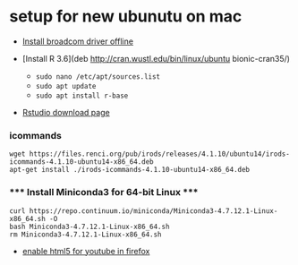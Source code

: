 # setup for new ubunutu on mac

- [Install broadcom driver offline](https://askubuntu.com/questions/730799/installing-firmware-b43-installer-offline/730813#730813)

- [Install R 3.6](deb http://cran.wustl.edu/bin/linux/ubuntu bionic-cran35/)
  + `sudo nano /etc/apt/sources.list`
  + `sudo apt update`
  + `sudo apt install r-base`

- [Rstudio download page](https://rstudio.com/products/rstudio/download/#download)


### icommands
```
wget https://files.renci.org/pub/irods/releases/4.1.10/ubuntu14/irods-icommands-4.1.10-ubuntu14-x86_64.deb
apt-get install ./irods-icommands-4.1.10-ubuntu14-x86_64.deb
```

### *** Install Miniconda3 for 64-bit Linux ***
```
curl https://repo.continuum.io/miniconda/Miniconda3-4.7.12.1-Linux-x86_64.sh -O
bash Miniconda3-4.7.12.1-Linux-x86_64.sh
rm Miniconda3-4.7.12.1-Linux-x86_64.sh
```

- [enable html5 for youtube in firefox](https://askubuntu.com/questions/475351/firefox-html5-video-support)

